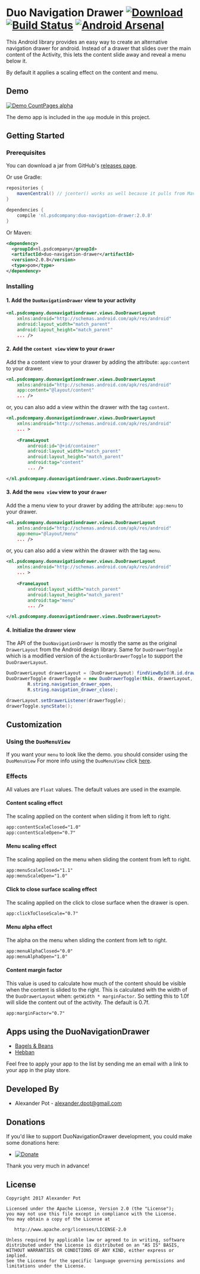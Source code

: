 # Duo Navigation Drawer [ ![Download](https://api.bintray.com/packages/psdcompany/maven/duo-navigation-drawer/images/download.svg) ](https://bintray.com/psdcompany/maven/duo-navigation-drawer/_latestVersion) [![Build Status](https://travis-ci.org/PSD-Company/duo-navigation-drawer.svg?branch=master)](https://travis-ci.org/PSD-Company/duo-navigation-drawer) [![Android Arsenal](https://img.shields.io/badge/Android%20Arsenal-DuoNavigationDrawer-brightgreen.svg?style=flat)](https://android-arsenal.com/details/1/5779)

This Android library provides an easy way to create an alternative navigation
drawer for android. Instead of a drawer that slides over the main content of
the Activity, this lets the content slide away and reveal a menu below it.

By default it applies a scaling effect on the content and menu.

## Demo
[![Demo CountPages alpha](https://j.gifs.com/vgyrrV.gif)][2]

The demo app is included in the `app` module in this project.

## Getting Started

### Prerequisites

You can download a jar from GitHub's [releases page][1].

Or use Gradle:

```gradle
repositories {
    mavenCentral() // jcenter() works as well because it pulls from Maven Central
}

dependencies {
    compile 'nl.psdcompany:duo-navigation-drawer:2.0.8'
}
```

Or Maven:

```xml
<dependency>
  <groupId>nl.psdcompany</groupId>
  <artifactId>duo-navigation-drawer</artifactId>
  <version>2.0.8</version>
  <type>pom</type>
</dependency>
```

### Installing


#### 1. Add the `DuoNavigationDrawer` view to your activity
```xml
<nl.psdcompany.duonavigationdrawer.views.DuoDrawerLayout
    xmlns:android="http://schemas.android.com/apk/res/android"
    android:layout_width="match_parent"
    android:layout_height="match_parent"
    ... />
```

#### 2. Add the `content view` view to your `drawer`
Add the a content view to your drawer by adding the attribute: `app:content` to your drawer.

```xml
<nl.psdcompany.duonavigationdrawer.views.DuoDrawerLayout
    xmlns:android="http://schemas.android.com/apk/res/android"
    app:content="@layout/content"
    ... />
```

or, you can also add a view within the drawer with the tag `content`.

```xml
<nl.psdcompany.duonavigationdrawer.views.DuoDrawerLayout
    xmlns:android="http://schemas.android.com/apk/res/android"
    ... >
    
    <FrameLayout
        android:id="@+id/container"
        android:layout_width="match_parent"
        android:layout_height="match_parent"
        android:tag="content"
        ... />

</nl.psdcompany.duonavigationdrawer.views.DuoDrawerLayout>
```

#### 3. Add the `menu view` view to your `drawer`
Add the a menu view to your drawer by adding the attribute: `app:menu` to your drawer.

```xml
<nl.psdcompany.duonavigationdrawer.views.DuoDrawerLayout
    xmlns:android="http://schemas.android.com/apk/res/android"
    app:menu="@layout/menu"
    ... />
```

or, you can also add a view within the drawer with the tag `menu`.

```xml
<nl.psdcompany.duonavigationdrawer.views.DuoDrawerLayout
    xmlns:android="http://schemas.android.com/apk/res/android"
    ... >
    
    <FrameLayout
        android:layout_width="match_parent"
        android:layout_height="match_parent"
        android:tag="menu"
        ... />

</nl.psdcompany.duonavigationdrawer.views.DuoDrawerLayout>
```

#### 4. Initialize the drawer view

The API of the `DuoNavigationDrawer` is mostly the same as the original `DrawerLayout` from the Android design library. Same for `DuoDrawerToggle` which is a modified version of the `ActionBarDrawerToggle` to support the `DuoDrawerLayout`.

```Java
DuoDrawerLayout drawerLayout = (DuoDrawerLayout) findViewById(R.id.drawer);
DuoDrawerToggle drawerToggle = new DuoDrawerToggle(this, drawerLayout, toolbar,
        R.string.navigation_drawer_open,
        R.string.navigation_drawer_close);

drawerLayout.setDrawerListener(drawerToggle);
drawerToggle.syncState();
```

## Customization

### Using the `DuoMenuView`

If you want your `menu` to look like the demo. you should consider using the `DuoMenuView` For more info using the `DuoMenuView` click [here][3].

### Effects

All values are `Float` values. The default values are used in the example.

#### Content scaling effect
The scaling applied on the content when sliding it from left to right.
```xml
app:contentScaleClosed="1.0"
app:contentScaleOpen="0.7"
```

#### Menu scaling effect
The scaling applied on the menu when sliding the content from left to right.
```xml
app:menuScaleClosed="1.1"
app:menuScaleOpen="1.0"
```

#### Click to close surface scaling effect
The scaling applied on the click to close surface when the drawer is open.
```xml
app:clickToCloseScale="0.7"
```

#### Menu alpha effect
The alpha on the menu when sliding the content from left to right.
```xml
app:menuAlphaClosed="0.0"
app:menuAlphaOpen="1.0"
```

#### Content margin factor
This value is used to calculate how much of the content should be visible when the content is slided to the right. This is calculated with the width of the `DuoDrawerLayout` when: `getWidth * marginFactor`. So setting this to 1.0f will slide the content out of the activity. The default is 0.7f.

```xml
app:marginFactor="0.7"
```
## Apps using the DuoNavigationDrawer

* [Bagels & Beans](https://play.google.com/store/apps/details?id=nl.dtt.bagelsbeans)
* [Hebban](https://play.google.com/store/apps/details?id=nl.dtt.hebban)

Feel free to apply your app to the list by sending me an email with a link to your app in the play store.

## Developed By

* Alexander Pot - <alexander.dpot@gmail.com>

## Donations
If you'd like to support DuoNavigationDrawer development, you could make some donations here:

* [![Donate](https://img.shields.io/badge/Donate-PayPal-green.svg)](http://www.paypal.me/alexanderpot)

Thank you very much in advance!

## License

    Copyright 2017 Alexander Pot

    Licensed under the Apache License, Version 2.0 (the "License");
    you may not use this file except in compliance with the License.
    You may obtain a copy of the License at

       http://www.apache.org/licenses/LICENSE-2.0

    Unless required by applicable law or agreed to in writing, software
    distributed under the License is distributed on an "AS IS" BASIS,
    WITHOUT WARRANTIES OR CONDITIONS OF ANY KIND, either express or implied.
    See the License for the specific language governing permissions and
    limitations under the License.

[1]: https://github.com/PSD-Company/duo-navigation-drawer/releases
[2]: https://www.youtube.com/watch?v=Batgo5dDxyw
[3]: https://github.com/PSD-Company/duo-navigation-drawer/blob/master/dev/MENU_VIEW.md

